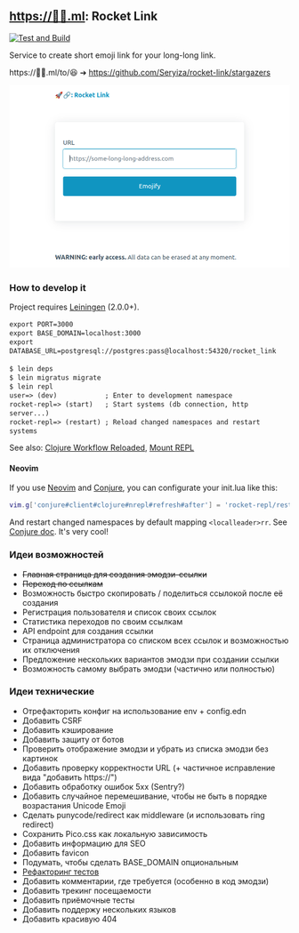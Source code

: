 ## [https://🚀🔗.ml](https://xn--qv8hrw.ml/): Rocket Link
[![Test and Build](https://github.com/Seryiza/rocket-link/actions/workflows/test-and-build.yml/badge.svg)](https://github.com/Seryiza/rocket-link/actions/workflows/test-and-build.yml)

Service to create short emoji link for your long-long link.

https://🚀🔗.ml/to/😆 ➔ https://github.com/Seryiza/rocket-link/stargazers

![Main page screenshot](./.github/main_page_screenshot.png)

### How to develop it
Project requires [Leiningen](https://leiningen.org/) (2.0.0+).

```
export PORT=3000
export BASE_DOMAIN=localhost:3000
export DATABASE_URL=postgresql://postgres:pass@localhost:54320/rocket_link

$ lein deps
$ lein migratus migrate
$ lein repl
user=> (dev)            ; Enter to development namespace
rocket-repl=> (start)   ; Start systems (db connection, http server...)
rocket-repl=> (restart) ; Reload changed namespaces and restart systems
```

See also: [Clojure Workflow Reloaded](https://cognitect.com/blog/2013/06/04/clojure-workflow-reloaded), [Mount REPL](https://github.com/tolitius/mount#running-new-york-stock-exchange)

#### Neovim
If you use [Neovim](https://neovim.io/) and [Conjure](https://github.com/Olical/conjure), you can configurate your init.lua like this:

```lua
vim.g['conjure#client#clojure#nrepl#refresh#after'] = 'rocket-repl/restart'
```

And restart changed namespaces by default mapping `<localleader>rr`. See [Conjure doc](https://github.com/Olical/conjure/blob/master/doc/conjure-client-clojure-nrepl.txt). It's very cool!

### Идеи возможностей
- ~~Главная страница для создания эмодзи-ссылки~~
- ~~Переход по ссылкам~~
- Возможность быстро скопировать / поделиться ссылокой после её создания
- Регистрация пользователя и список своих ссылок
- Статистика переходов по своим ссылкам
- API endpoint для создания ссылки
- Страница администратора со списком всех ссылок и возможностью их отключения
- Предложение нескольких вариантов эмодзи при создании ссылки
- Возможность самому выбрать эмодзи (частично или полностью)

### Идеи технические
- Отрефакторить конфиг на использование env + config.edn
- Добавить CSRF
- Добавить кэширование
- Добавить защиту от ботов
- Проверить отображение эмодзи и убрать из списка эмодзи без картинок
- Добавить проверку корректности URL (+ частичное исправление вида "добавить https://")
- Добавить обработку ошибок 5xx (Sentry?)
- Добавить случайное перемешивание, чтобы не быть в порядке возрастания Unicode Emoji
- Сделать punycode/redirect как middleware (и использовать ring redirect)
- Сохранить Pico.css как локальную зависимость
- Добавить информацию для SEO
- Добавить favicon
- Подумать, чтобы сделать BASE_DOMAIN опциональным
- [Рефакторинг тестов](https://guide.clojure.style/#testing)
- Добавить комментарии, где требуется (особенно в код эмодзи)
- Добавить трекинг посещаемости
- Добавить приёмочные тесты
- Добавить поддержу нескольких языков
- Добавить красивую 404
